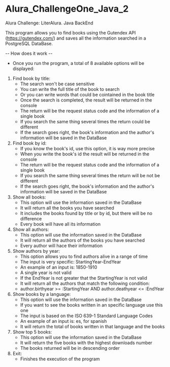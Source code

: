 # Alura_ChallengeOne_Java_2
Alura Challenge: LiterAlura. Java BackEnd

This program allows you to find books using the Gutendex API (https://gutendex.com/) and saves all the information searched in a PostgreSQL DataBase.

-- How does it work --
- Once you run the program, a total of 8 available options will be displayed:
1. Find book by title:
   - The search won't be case sensitive
   - You can write the full title of the book to search
   - Or you can write words that could be cointained in the book title
   - Once the search is completed, the result will be returned in the console
   - The return will be the request status code and the information of a single book
   - If you search the same thing several times the return could be different
   - If the search goes right, the book's information and the author's information will be saved in the DataBase
2. Find book by id:
   - If you know the book's id, use this option, it is way more precise
   - When you write the book's id the result will be returned in the console
   - The return will be the request status code and the information of a single book
   - If you search the same thing several times the return will be not be different
   - If the search goes right, the book's information and the author's information will be saved in the DataBase
3. Show all books:
   - This option will use the information saved in the DataBase
   - It will return all the books you have searched
   - It includes the books found by title or by id, but there will be no difference
   - Every book will have all its information
4. Show all authors:
   - This option will use the information saved in the DataBase
   - It will return all the authors of the books you have searched
   - Every author will hace their information
5. Show authors by year:
   - This option allows you to find authors alive in a range of time
   - The input is very specific: StartingYear-EndYear
   - An example of an input is: 1850-1910
   - A single year is not valid
   - If the EndYear is not greater that the StartingYear is not valid
   - It will return all the authors that match the following condition:
   - author.birthyear >= :StartingYear AND author.deathyear <= :EndYear
6. Show books by a language:
   - This option will use the information saved in the DataBase
   - If you want to see the books written in an specific language use this one
   - The input is based on the ISO 639-1 Standard Language Codes
   - An example of an input is: es, for spanish
   - It will return the total of books written in that language and the books
7. Show top 5 books:
   - This option will use the information saved in the DataBase
   - It will return the five books with the highest downloads number
   - The books returned will be in descending order
0. Exit:
   - Finishes the execution of the program
